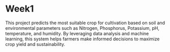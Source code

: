 # Week1
This project predicts the most suitable crop for cultivation based on soil and environmental parameters such as Nitrogen, Phosphorus, Potassium, pH, temperature, and humidity. By leveraging data analysis and machine learning, this system helps farmers make informed decisions to maximize crop yield and sustainability.
